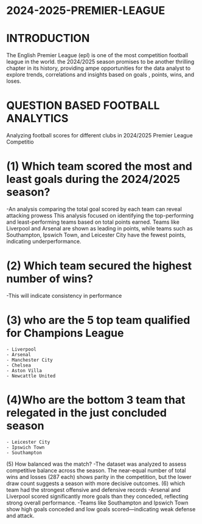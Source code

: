 # 2024-2025-PREMIER-LEAGUE
# INTRODUCTION
The English Premier League (epl) is one  of the most competition football league in the world. the 2024/2025 season promises to be another thrilling chapter in its history, providing ampe opportunities for the data analyst to explore trends, correlations and insights  based on goals , points, wins, and loses.
# QUESTION BASED FOOTBALL ANALYTICS
Analyzing football scores for different clubs in 2024/2025 Premier League Competitio

# (1) Which team scored the most and least goals during the 2024/2025 season?
-An analysis comparing the total goal scored by each team can reveal attacking prowess
    This analysis focused on identifying the top-performing and least-performing teams based on total points earned. Teams like Liverpool and Arsenal are shown as leading in points, while teams such as Southampton, Ipswich Town, and Leicester City have the fewest points, indicating underperformance.
# (2) Which team secured the highest number of wins? 
-This will indicate consistency in performance
# (3) who are the 5 top team qualified for Champions League
    - Liverpool
    - Arsenal
    - Manchester City
    - Chelsea
    - Aston Villa
    - Newcattle United
# (4)Who are the bottom 3 team that relegated in the just concluded season
    - Leicester City
    - Ipswich Town
    - Southampton
(5) How balanced was the match?
  -The dataset was analyzed to assess competitive balance across the season. The near-equal number of total wins and losses (287 each) shows parity in the competition, but the lower draw count suggests a season with more decisive outcomes.
(6) which team had the strongest offensive and defensive records
  -Arsenal and Liverpool scored significantly more goals than they conceded, reflecting strong overall performance.
  -Teams like Southampton and Ipswich Town show high goals conceded and low goals scored—indicating weak defense and attack.
